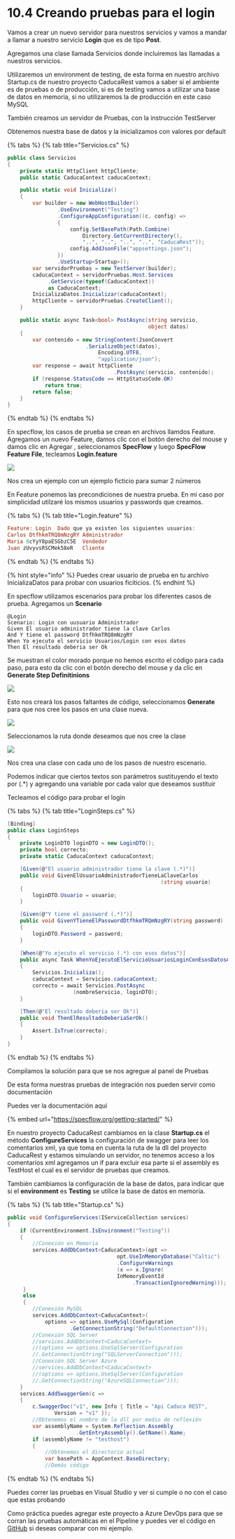 # 10.4 Creando pruebas para el login

Vamos a crear un nuevo servidor para nuestros servicios y vamos a mandar a llamar a nuestro servicio **Login** que es de tipo **Post**.

Agregamos una clase llamada Servicios donde incluiremos las llamadas a nuestros servicios. 

Utilizaremos un environment de testing, de esta forma en nuestro archivo Startup.cs de nuestro proyecto CaducaRest vamos a saber si el ambiente es de pruebas o de producción, si es de testing vamos a utilizar una base de datos en memoria, si no utilizaremos la de producción en este caso MySQL

También creamos un servidor de Pruebas, con la instrucción TestServer

Obtenemos nuestra base de datos y la inicializamos con valores por default

{% tabs %}
{% tab title="Servicios.cs" %}
```csharp
public class Servicios
{
    private static HttpClient httpCliente;
    public static CaducaContext caducaContext;

    public static void Inicializa()
    {
        var builder = new WebHostBuilder()
                .UseEnvironment("Testing")
                .ConfigureAppConfiguration((c, config) =>
                {
                    config.SetBasePath(Path.Combine(
                        Directory.GetCurrentDirectory(),
                        "..", "..", "..", "..", "CaducaRest"));
                    config.AddJsonFile("appsettings.json");
                })
                .UseStartup<Startup>();
        var servidorPruebas = new TestServer(builder);
        caducaContext = servidorPruebas.Host.Services
             .GetService(typeof(CaducaContext)) 
             as CaducaContext;
        InicializaDatos.Inicializar(caducaContext);
        httpCliente = servidorPruebas.CreateClient();
    }

    public static async Task<bool> PostAsync(string servicio, 
                                             object datos)
    {
        var contenido = new StringContent(JsonConvert
                         .SerializeObject(datos), 
                             Encoding.UTF8, 
                             "application/json");
        var response = await httpCliente
                                  .PostAsync(servicio, contenido);
        if (response.StatusCode == HttpStatusCode.OK)
            return true;
        return false;
    }
}
```
{% endtab %}
{% endtabs %}

En specflow, los casos de prueba se crean en archivos llamdos Feature. Agregamos un nuevo Feature, damos clic con el botón derecho del mouse y damos clic en Agregar , seleccionamos **SpecFlow** y luego **SpecFlow Feature File**, tecleamos **Login.feature**

![](../.gitbook/assets/image%20%2852%29.png)

Nos crea un ejemplo con un ejemplo ficticio para sumar 2 números

En Feature ponemos las precondiciones de nuestra prueba. En mi caso por simplicidad utilzaré los mismos usuarios y passwords que creamos.

{% tabs %}
{% tab title="Login.feature" %}
```haskell
Feature: Login	Dado que ya existen los siguientes usuarios:	
Carlos DtfhkmTRQ8mNzgRY Administrador	
Maria 8cYyY8paESGbzC5E  Vendedor	
Juan zUvyvsRSCMek58eR   Cliente
```
{% endtab %}
{% endtabs %}

{% hint style="info" %}
Puedes crear usuario de prueba en tu archivo InicializaDatos para probar con usuarios ficiticios.
{% endhint %}

En specflow utilizamos escenarios para probar los diferentes casos de prueba. Agregamos un  **Scenario** 

```text
@Login
Scenario: Login con uusuario Administrador	
Given El usuario administrador tiene la clave Carlos	
And Y tiene el password DtfhkmTRQ8mNzgRY		
When Yo ejecuto el servicio Usuarios/Login con esos datos	
Then El resultado deberia ser Ok 
```

Se muestran el color morado porque no hemos escrito el código para cada paso, para esto da clic con el botón derecho del mouse y da  clic en **Generate Step Definitinions**

![](../.gitbook/assets/image%20%2895%29.png)

Esto nos creará los pasos faltantes de código, seleccionamos **Generate** para que nos cree los pasos en una clase nueva.

![](../.gitbook/assets/image%20%28146%29.png)

Seleccionamos la ruta donde deseamos que nos cree la clase

![](../.gitbook/assets/image%20%28241%29.png)

Nos crea una clase con cada uno de los pasos de nuestro escenario.

Podemos indicar que ciertos textos son parámetros sustituyendo el texto por \(.\*\) y agregando una variable por cada valor que deseamos sustituir

Tecleamos el código para probar el login

{% tabs %}
{% tab title="LoginSteps.cs" %}
```csharp
[Binding]
public class LoginSteps
{
    private LoginDTO loginDTO = new LoginDTO();
    private bool correcto;
    private static CaducaContext caducaContext;

    [Given(@"El usuario administrador tiene la clave (.*)")]
    public void GivenElUsuarioAdministradorTieneLaClaveCarlos
                                                 (string usuario)
    {
        loginDTO.Usuario = usuario;
    }

    [Given(@"Y tiene el password (.*)")]
    public void GivenYTieneElPasswordDtfhkmTRQmNzgRY(string password)
    {
        loginDTO.Password = password;
    }

    [When(@"Yo ejecuto el servicio (.*) con esos datos")]
    public async Task WhenYoEjecutoElServicioUsuariosLoginConEsosDatosAsync(string nombreServicio)
    {
        Servicios.Inicializa();
        caducaContext = Servicios.caducaContext;
        correcto = await Servicios.PostAsync
                     (nombreServicio, loginDTO);
    }

    [Then(@"El resultado deberia ser Ok")]
    public void ThenElResultadoDeberiaSerOk()
    {
        Assert.IsTrue(correcto);
    }
}
```
{% endtab %}
{% endtabs %}

Compilamos la solución para que se nos agregue al panel de Pruebas

De esta forma nuestras pruebas de integración nos pueden servir como documentación

Puedes ver la documentación aquí

{% embed url="https://specflow.org/getting-started/" %}

En nuestro proyecto CaducaRest cambiamos en la clase **Startup.cs** el método **ConfigureServices** la configuración de swagger para leer los comentarios xml, ya que toma en cuenta la ruta de la dll del proyecto CaducaRest y estamos simulando un servidor, no tenemos acceso a los comentarios xml agregamos un if para excluir esa parte si el assembly es TestHost el cual es el servidor de pruebas que creamos.

También cambiamos la configuración de la base de datos, para indicar que si el **environment** es **Testing** se utilice la base de datos en memoria.

{% tabs %}
{% tab title="Startup.cs" %}
```csharp
public void ConfigureServices(IServiceCollection services)
{
    if (CurrentEnvironment.IsEnvironment("Testing"))
    {
        //Conexión en Memoria
        services.AddDbContext<CaducaContext>(opt =>
                                   opt.UseInMemoryDatabase("Caltic")
                                   .ConfigureWarnings
                                   (x => x.Ignore(
                                   InMemoryEventId
                                        .TransactionIgnoredWarning)));
     }
     else
     {
        //Conexión MySQL
        services.AddDbContext<CaducaContext>(
            options => options.UseMySql(Configuration
                    .GetConnectionString("DefaultConnection")));
        //Conexión SQL Server
        //services.AddDbContext<CaducaContext>
        //(options => options.UseSqlServer(Configuration
        //.GetConnectionString("SQLServerConnection")));
        //Conexión SQL Server Azure
        //services.AddDbContext<CaducaContext>
        //(options => options.UseSqlServer(Configuration
        //.GetConnectionString("AzureSQLConnection")));
    } 
    services.AddSwaggerGen(c =>
    {
        c.SwaggerDoc("v1", new Info { Title = "Api Caduca REST", 
               Version = "v1" });
        //Obtenemos el nombre de la dll por medio de reflexión
        var assemblyName = System.Reflection.Assembly
                      .GetEntryAssembly().GetName().Name;
        if (assemblyName != "testhost")
        {
            //Obtenemos el directorio actual
            var basePath = AppContext.BaseDirectory;
            //Demás código
```
{% endtab %}
{% endtabs %}

Puedes correr las pruebas en Visual Studio y ver si cumple o no con el caso que estas probando

Como práctica puedes agregar este proyecto a Azure DevOps para que se corran las pruebas automáticas en el Pipeline y puedes ver el código en [GitHub](https://github.com/apis3445/CaducaRest/blob/master/azure-pipelines.yml) si deseas comparar con mi ejemplo.




